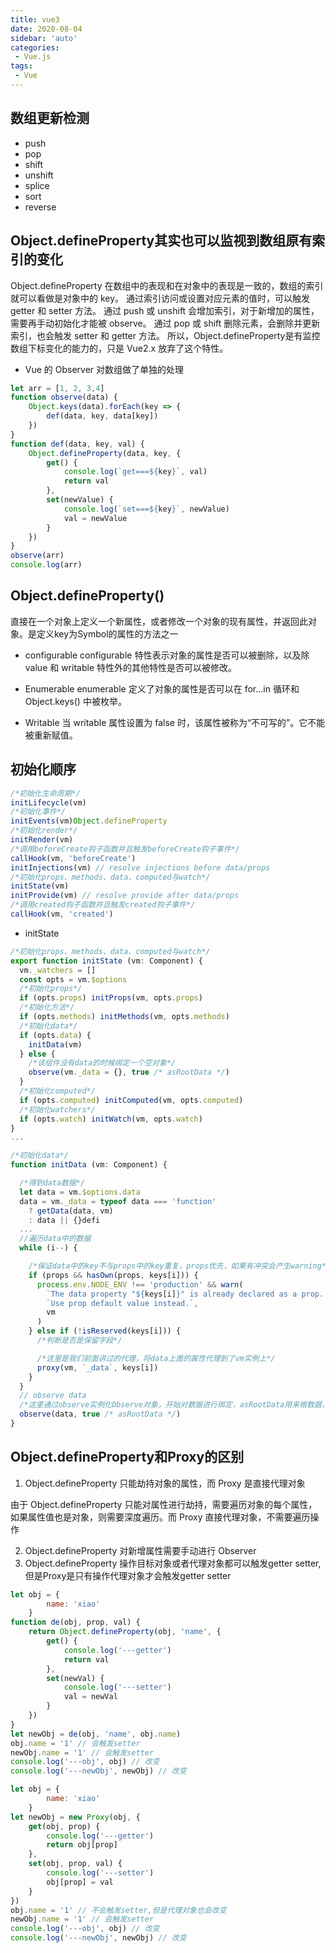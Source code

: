 ```yaml
---
title: vue3
date: 2020-08-04
sidebar: 'auto'
categories:
 - Vue.js
tags:
 - Vue
---
```


##  数组更新检测
-   push
-   pop
-   shift
-   unshift
-   splice
-   sort
-   reverse

##  Object.defineProperty其实也可以监视到数组原有索引的变化

Object.defineProperty 在数组中的表现和在对象中的表现是一致的，数组的索引就可以看做是对象中的 key。
通过索引访问或设置对应元素的值时，可以触发 getter 和 setter 方法。
通过 push 或 unshift 会增加索引，对于新增加的属性，需要再手动初始化才能被 observe。
通过 pop 或 shift 删除元素，会删除并更新索引，也会触发 setter 和 getter 方法。
所以，Object.defineProperty是有监控数组下标变化的能力的，只是 Vue2.x 放弃了这个特性。

-   Vue 的 Observer 对数组做了单独的处理

```js
let arr = [1, 2, 3,4]
function observe(data) {
    Object.keys(data).forEach(key => {
        def(data, key, data[key])
    })
}
function def(data, key, val) {
    Object.defineProperty(data, key, {
        get() {
            console.log(`get===${key}`, val)
            return val
        },
        set(newValue) {
            console.log(`set===${key}`, newValue)
            val = newValue
        }
    })
}
observe(arr)
console.log(arr)
```

##  Object.defineProperty()

直接在一个对象上定义一个新属性，或者修改一个对象的现有属性，并返回此对象。是定义key为Symbol的属性的方法之一

-   configurable
configurable 特性表示对象的属性是否可以被删除，以及除 value 和 writable 特性外的其他特性是否可以被修改。

-   Enumerable
enumerable 定义了对象的属性是否可以在 for...in 循环和 Object.keys() 中被枚举。

-   Writable
当 writable 属性设置为 false 时，该属性被称为“不可写的”。它不能被重新赋值。

##  初始化顺序

```js
/*初始化生命周期*/
initLifecycle(vm)
/*初始化事件*/
initEvents(vm)Object.defineProperty 
/*初始化render*/
initRender(vm)
/*调用beforeCreate钩子函数并且触发beforeCreate钩子事件*/
callHook(vm, 'beforeCreate')
initInjections(vm) // resolve injections before data/props
/*初始化props、methods、data、computed与watch*/
initState(vm)
initProvide(vm) // resolve provide after data/props
/*调用created钩子函数并且触发created钩子事件*/
callHook(vm, 'created')
```

-   initState
```js
/*初始化props、methods、data、computed与watch*/
export function initState (vm: Component) {
  vm._watchers = []
  const opts = vm.$options
  /*初始化props*/
  if (opts.props) initProps(vm, opts.props)
  /*初始化方法*/
  if (opts.methods) initMethods(vm, opts.methods)
  /*初始化data*/
  if (opts.data) {
    initData(vm)
  } else {
    /*该组件没有data的时候绑定一个空对象*/
    observe(vm._data = {}, true /* asRootData */)
  }
  /*初始化computed*/
  if (opts.computed) initComputed(vm, opts.computed)
  /*初始化watchers*/
  if (opts.watch) initWatch(vm, opts.watch)
}
...

/*初始化data*/
function initData (vm: Component) {

  /*得到data数据*/
  let data = vm.$options.data
  data = vm._data = typeof data === 'function'
    ? getData(data, vm)
    : data || {}defi
  ...
  //遍历data中的数据
  while (i--) {

    /*保证data中的key不与props中的key重复，props优先，如果有冲突会产生warning*/
    if (props && hasOwn(props, keys[i])) {
      process.env.NODE_ENV !== 'production' && warn(
        `The data property "${keys[i]}" is already declared as a prop. ` +
        `Use prop default value instead.`,
        vm
      )
    } else if (!isReserved(keys[i])) {
      /*判断是否是保留字段*/

      /*这里是我们前面讲过的代理，将data上面的属性代理到了vm实例上*/
      proxy(vm, `_data`, keys[i])
    }
  }
  // observe data
  /*这里通过observe实例化Observe对象，开始对数据进行绑定，asRootData用来根数据，用来计算实例化根数据的个数，下面会进行递归observe进行对深层对象的绑定。则asRootData为非true*/
  observe(data, true /* asRootData */)
}
```
##  Object.defineProperty和Proxy的区别
1.  Object.defineProperty 只能劫持对象的属性，而 Proxy 是直接代理对象

由于 Object.defineProperty 只能对属性进行劫持，需要遍历对象的每个属性，如果属性值也是对象，则需要深度遍历。而 Proxy 直接代理对象，不需要遍历操作

2.  Object.defineProperty 对新增属性需要手动进行 Observer
3.  Object.defineProperty 操作目标对象或者代理对象都可以触发getter setter,但是Proxy是只有操作代理对象才会触发getter setter
```js
let obj = {
        name: 'xiao'
    }
function de(obj, prop, val) {
    return Object.defineProperty(obj, 'name', {
        get() {
            console.log('---getter')
            return val
        },
        set(newVal) {
            console.log('---setter')
            val = newVal
        }
    })
}
let newObj = de(obj, 'name', obj.name)
obj.name = '1' // 会触发setter
newObj.name = '1' // 会触发setter
console.log('---obj', obj) // 改变
console.log('---newObj', newObj) // 改变
```

```js
let obj = {
        name: 'xiao'
    }
let newObj = new Proxy(obj, {
    get(obj, prop) {
        console.log('---getter')
        return obj[prop]
    },
    set(obj, prop, val) {
        console.log('---setter')
        obj[prop] = val
    }
})
obj.name = '1' // 不会触发setter,但是代理对象也会改变
newObj.name = '1' // 会触发setter
console.log('---obj', obj) // 改变
console.log('---newObj', newObj) // 改变
```


